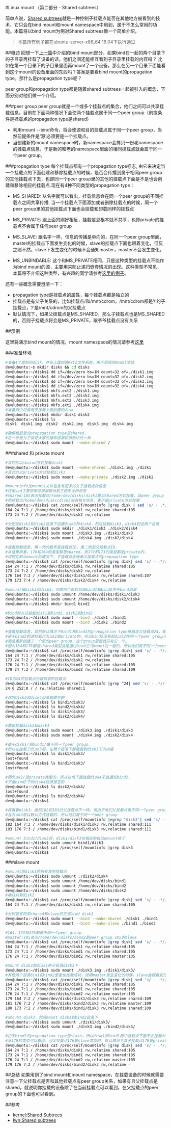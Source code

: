 #Linux mount （第二部分 - Shared subtrees）

简单点说，[Shared subtrees](https://www.kernel.org/doc/Documentation/filesystems/sharedsubtree.txt)就是一种控制子挂载点能否在其他地方被看到的技术，它只会在bind mount和mount namespace中用到，属于不怎么常用的功能。本篇将以bind mount为例对Shared subtrees做一个简单介绍，

>本篇所有例子都在ubuntu-server-x86_64 16.04下执行通过

##概述
回想一下[上一篇](https://segmentfault.com/a/1190000006878392)中介绍的bind mount部分，如果bind在一起的两个目录下的子目录再挂载了设备的话，他们之间还能相互看到子目录里挂载的内容吗？ 比如在第一个目录下的子目录里面再mount了一个设备，那么在另一个目录下面能看到这个mount的设备里面的东西吗？答案是要看bind mount的propagation type。那什么是propagation type呢？

peer group和propagation type都是随着shared subtrees一起被引入的概念，下面分别对他们做一个介绍。

###peer group
peer group就是一个或多个挂载点的集合，他们之间可以共享挂载信息。目前在下面两种情况下会使两个挂载点属于同一个peer group（前提条件是挂载点的propagation type是shared）

*  利用mount --bind命令，将会使源和目的挂载点属于同一个peer group，当然前提条件是‘源’必须要是一个挂载点。
*  当创建新的mount namespace时，新namespace会拷贝一份老namespace的挂载点信息，于是新的和老的namespace里面的相同挂载点就会属于同一个peer group。

###propagation type
每个挂载点都有一个propagation type标志, 由它来决定当一个挂载点的下面创建和移除挂载点的时候，是否会传播到属于相同peer group的其他挂载点下去，也即同一个peer group里的其他的挂载点下面是不是也会创建和移除相应的挂载点.现在有4种不同类型的propagation type：

* MS_SHARED: 从名字就可以看出，挂载信息会在同一个peer group的不同挂载点之间共享传播. 当一个挂载点下面添加或者删除挂载点的时候，同一个peer group里的其他挂载点下面也会挂载和卸载同样的挂载点

* MS_PRIVATE: 跟上面的刚好相反，挂载信息根本就不共享，也即private的挂载点不会属于任何peer group

* MS_SLAVE: 跟名字一样，信息的传播是单向的，在同一个peer group里面，master的挂载点下面发生变化的时候，slave的挂载点下面也跟着变化，但反之则不然，slave下发生变化的时候不会通知master，master不会发生变化。

* MS_UNBINDABLE: 这个和MS_PRIVATE相同，只是这种类型的挂载点不能作为bind mount的源，主要用来防止递归嵌套情况的出现。这种类型不常见，本篇将不介绍这种类型，有兴趣的同学请参考[这里的例子](https://lwn.net/Articles/690679/)。

还有一些概念需要澄清一下：

* propagation type是挂载点的属性，每个挂载点都是独立的
* 挂载点是有父子关系的，比如挂载点/和/mnt/cdrom，/mnt/cdrom都是‘/’的子挂载点，‘/’是/mnt/cdrom的父挂载点
* 默认情况下，如果父挂载点是MS_SHARED，那么子挂载点也是MS_SHARED的，否则子挂载点将会是MS_PRIVATE，跟爷爷挂载点没有关系

##示例

这里将演示bind mount的情况，mount namespace的情况请参考[这里](https://segmentfault.com/a/1190000006912742)

###准备环境
```bash
#准备4个虚拟的disk，并在上面创建ext2文件系统，用于后续的mount测试
dev@ubuntu:~$ mkdir disks && cd disks
dev@ubuntu:~/disks$ dd if=/dev/zero bs=1M count=32 of=./disk1.img
dev@ubuntu:~/disks$ dd if=/dev/zero bs=1M count=32 of=./disk2.img
dev@ubuntu:~/disks$ dd if=/dev/zero bs=1M count=32 of=./disk3.img
dev@ubuntu:~/disks$ dd if=/dev/zero bs=1M count=32 of=./disk4.img
dev@ubuntu:~/disks$ mkfs.ext2 ./disk1.img
dev@ubuntu:~/disks$ mkfs.ext2 ./disk2.img
dev@ubuntu:~/disks$ mkfs.ext2 ./disk3.img
dev@ubuntu:~/disks$ mkfs.ext2 ./disk4.img
#准备两个目录用于挂载上面创建的disk
dev@ubuntu:~/disks$ mkdir disk1 disk2
dev@ubuntu:~/disks$ ls
disk1  disk1.img  disk2  disk2.img  disk3.img  disk4.img

#确保根目录的propagation type是shared，
#这一步是为了保证大家的操作结果和示例中的一样
dev@ubuntu:~/disks$ sudo mount --make-shared /
```

###shared 和 private mount
```bash
#显式的以shared方式挂载disk1
dev@ubuntu:~/disks$ sudo mount --make-shared ./disk1.img ./disk1
#显式的以private方式挂载disk1
dev@ubuntu:~/disks$ sudo mount --make-private ./disk2.img ./disk2

#mountinfo比mounts文件包含有更多的关于挂载点的信息
#这里sed主要用来过滤掉跟当前主题无关的信息
#shared:105表示挂载点/home/dev/disks/disk1是以shared方式挂载，且peer group id为105
#而挂载点/home/dev/disks/disk2没有相关信息，表示是private方式挂载
dev@ubuntu:~/disks$ cat /proc/self/mountinfo |grep disk | sed 's/ - .*//'
164 24 7:1 / /home/dev/disks/disk1 rw,relatime shared:105
173 24 7:2 / /home/dev/disks/disk2 rw,relatime

#分别在disk1和disk2目录下创建disk3和disk4，然后挂载disk3，disk4到这两个目录
dev@ubuntu:~/disks$ sudo mkdir ./disk1/disk3 ./disk2/disk4
dev@ubuntu:~/disks$ sudo mount ./disk3.img ./disk1/disk3
dev@ubuntu:~/disks$ sudo mount ./disk4.img ./disk2/disk4

#查看挂载信息，第一列的数字是挂载点ID，第二例是父挂载点ID，
#从结果来看，176和164的类型都是shared，而179和173的类型都是private的，
#说明在默认mount的情况下，子挂载点会继承父挂载点的propagation type
dev@ubuntu:~/disks$ cat /proc/self/mountinfo |grep disk| sed 's/ - .*//'
164 24 7:1 / /home/dev/disks/disk1 rw,relatime shared:105 
173 24 7:2 / /home/dev/disks/disk2 rw,relatime 
176 164 7:3 / /home/dev/disks/disk1/disk3 rw,relatime shared:107 
179 173 7:4 / /home/dev/disks/disk2/disk4 rw,relatime 

#umount掉disk3和disk4，创建两个新的目录bind1和bind2用于bind测试
dev@ubuntu:~/disks$ sudo umount /home/dev/disks/disk1/disk3
dev@ubuntu:~/disks$ sudo umount /home/dev/disks/disk2/disk4
dev@ubuntu:~/disks$ mkdir bind1 bind2

#bind的方式挂载disk1到bind1，disk2到bind2
dev@ubuntu:~/disks$ sudo mount --bind ./disk1 ./bind1
dev@ubuntu:~/disks$ sudo mount --bind ./disk2 ./bind2

#查看挂载信息，显然默认情况下bind1和bind2的propagation type继承自父挂载点24，都是shared。
#由于bind2的源挂载点disk2是private的，所以bind2没有和disk2在同一个peer group里面，
#而是重新创建了一个新的peer group，这个group里面就只有它一个。
#因为164和176都是shared类型且是通过bind方式mount在一起的，所以他们属于同一个peer group 105。
dev@ubuntu:~/disks$ cat /proc/self/mountinfo |grep disk| sed 's/ - .*//'
164 24 7:1 / /home/dev/disks/disk1 rw,relatime shared:105 
173 24 7:2 / /home/dev/disks/disk2 rw,relatime 
176 24 7:1 / /home/dev/disks/bind1 rw,relatime shared:105 
179 24 7:2 / /home/dev/disks/bind2 rw,relatime shared:109 

#ID为24的挂载点为根目录的挂载点
dev@ubuntu:~/disks$ cat /proc/self/mountinfo |grep ^24| sed 's/ - .*//'
24 0 252:0 / / rw,relatime shared:1

#这时disk3和disk4目录都是空的
dev@ubuntu:~/disks$ ls bind1/disk3/
dev@ubuntu:~/disks$ ls bind2/disk4/
dev@ubuntu:~/disks$ ls disk1/disk3/
dev@ubuntu:~/disks$ ls disk2/disk4/

#重新挂载disk3和disk4
dev@ubuntu:~/disks$ sudo mount ./disk3.img ./disk1/disk3
dev@ubuntu:~/disks$ sudo mount ./disk4.img ./disk2/disk4

#由于disk1/和bind1/属于同一个peer group，
#所以在挂载了disk3后，在两个目录下都能看到disk3下的内容
dev@ubuntu:~/disks$ ls disk1/disk3/
lost+found
dev@ubuntu:~/disks$ ls bind1/disk3/
lost+found

#而disk2/是private类型的，所以在他下面挂载disk4不会通知bind2，
#于是bind2下的disk4目录是空的
dev@ubuntu:~/disks$ ls disk2/disk4/
lost+found
dev@ubuntu:~/disks$ ls bind2/disk4/
dev@ubuntu:~/disks$

#再看看disk3，虽然182和183的父挂载点不一样，但由于他们父挂载点属于同一个peer group，
#且disk3是以默认方式挂载的，所以他们属于同一个peer group
dev@ubuntu:~/disks$ cat /proc/self/mountinfo |egrep "disk3"| sed 's/ - .*//'
182 164 7:3 / /home/dev/disks/disk1/disk3 rw,relatime shared:111 
183 176 7:3 / /home/dev/disks/bind1/disk3 rw,relatime shared:111 

#umount bind1/disk3后，disk1/disk3也相应的自动umount掉了
dev@ubuntu:~/disks$ sudo umount bind1/disk3
dev@ubuntu:~/disks$ cat /proc/self/mountinfo |grep disk3
dev@ubuntu:~/disks$
```

###slave mount
```bash
#umount除disk1的所有其他挂载点
dev@ubuntu:~/disks$ sudo umount ./disk2/disk4
dev@ubuntu:~/disks$ sudo umount /home/dev/disks/bind1
dev@ubuntu:~/disks$ sudo umount /home/dev/disks/bind2
dev@ubuntu:~/disks$ sudo umount /home/dev/disks/disk2
#确认只剩disk1
dev@ubuntu:~/disks$ cat /proc/self/mountinfo |grep disk| sed 's/ - .*//'
164 24 7:1 / /home/dev/disks/disk1 rw,relatime shared:105 

#分别显式的用shared和slave的方式bind disk1
dev@ubuntu:~/disks$ sudo mount --bind --make-shared ./disk1 ./bind1
dev@ubuntu:~/disks$ sudo mount --bind --make-slave ./bind1 ./bind2

#164、173和176都属于同一个peer group，
#master:105表示/home/dev/disks/bind2是peer group 105的slave
dev@ubuntu:~/disks$ cat /proc/self/mountinfo |grep disk| sed 's/ - .*//'
164 24 7:1 / /home/dev/disks/disk1 rw,relatime shared:105 
173 24 7:1 / /home/dev/disks/bind1 rw,relatime shared:105 
176 24 7:1 / /home/dev/disks/bind2 rw,relatime master:105 

#mount disk3到disk1的子目录disk3下
dev@ubuntu:~/disks$ sudo mount ./disk3.img ./disk1/disk3/
#其他两个目录bin1和bind2里面也挂载成功，说明master发生变化的时候，slave会跟着变化
dev@ubuntu:~/disks$ cat /proc/self/mountinfo |grep disk| sed 's/ - .*//'
164 24 7:1 / /home/dev/disks/disk1 rw,relatime shared:105 
173 24 7:1 / /home/dev/disks/bind1 rw,relatime shared:105 
176 24 7:1 / /home/dev/disks/bind2 rw,relatime master:105 
179 164 7:2 / /home/dev/disks/disk1/disk3 rw,relatime shared:109 
181 176 7:2 / /home/dev/disks/bind2/disk3 rw,relatime master:109 
180 173 7:2 / /home/dev/disks/bind1/disk3 rw,relatime shared:109 

#umount disk3，然后mount disk3到bind2目录下
dev@ubuntu:~/disks$ sudo umount ./disk1/disk3/
dev@ubuntu:~/disks$ sudo mount ./disk3.img ./bind2/disk3/

#由于bind2的propagation type是slave，所以disk1和bind1两个挂载点下面不会挂载disk3
#从179的类型可以看出，当父挂载点176是slave类型时，默认情况下其子挂载点179是private类型
dev@ubuntu:~/disks$ cat /proc/self/mountinfo |grep disk| sed 's/ - .*//'
164 24 7:1 / /home/dev/disks/disk1 rw,relatime shared:105 
173 24 7:1 / /home/dev/disks/bind1 rw,relatime shared:105 
176 24 7:1 / /home/dev/disks/bind2 rw,relatime master:105 
179 176 7:2 / /home/dev/disks/bind2/disk3 rw,relatime -
```

##总结
如果用到了bind mount和mount namespace，在挂载设备的时候就需要注意一下父挂载点是否和其他挂载点有peer group关系，如果有且父挂载点是shared，就说明你挂载的设备除了在当前挂载点可以看到，在父挂载点的peer group的下面也可以看到。

##参考
* [kernel:Shared Subtrees](https://www.kernel.org/doc/Documentation/filesystems/sharedsubtree.txt)
* [lwn:Shared subtrees](https://lwn.net/Articles/159077/)
  




